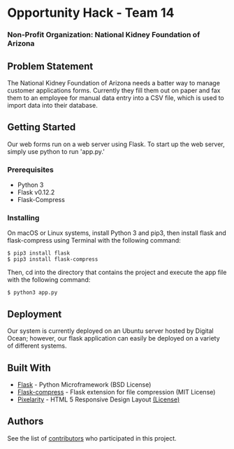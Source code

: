 # Opportunity Hack - Team 14
### Non-Profit Organization: National Kidney Foundation of Arizona

## Problem Statement

The National Kidney Foundation of Arizona needs a batter way to manage customer applications forms. Currently they fill them out on paper and fax them to an employee for manual data entry into a CSV file, which is used to import data into their database.

## Getting Started

Our web forms run on a web server using Flask. To start up the web server, simply use python to run 'app.py.'

### Prerequisites

* Python 3
* Flask v0.12.2
* Flask-Compress

### Installing

On macOS or Linux systems, install Python 3 and pip3, then install flask and flask-compress using Terminal with the following command:
```
$ pip3 install flask
$ pip3 install flask-compress
```
Then, cd into the directory that contains the project and execute the app file with the following command:
```
$ python3 app.py
```
## Deployment

Our system is currently deployed on an Ubuntu server hosted by Digital Ocean; however, our flask application can easily be deployed on a variety of different systems.

## Built With

* [Flask](http://flask.pocoo.org) - Python Microframework (BSD License)
* [Flask-compress](https://github.com/libwilliam/flask-compress) - Flask extension for file compression (MIT License)
* [Pixelarity](https://pixelarity.com) - HTML 5 Responsive Design Layout [(License)](https://pixelarity.com/license)

## Authors

See the list of [contributors](https://github.com/2017-Arizona-Opportunity-Hack/Team14/graphs/contributors) who participated in this project.

